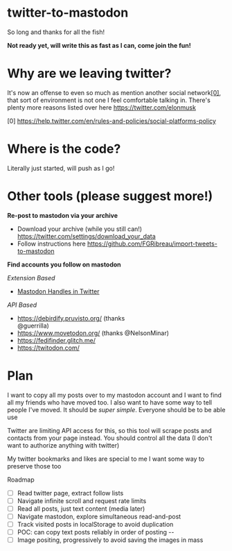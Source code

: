 # twitter-to-mastodon

So long and thanks for all the fish!

**Not ready yet, will write this as fast as I can, come join the fun!**

# Why are we leaving twitter?
It's now an offense to even so much as mention another social network[[0]](https://help.twitter.com/en/rules-and-policies/social-platforms-policy), that sort of environment is not one I feel comfortable talking in. There's plenty more reasons listed over here https://twitter.com/elonmusk

[0] https://help.twitter.com/en/rules-and-policies/social-platforms-policy

# Where is the code?
Literally just started, will push as I go!

# Other tools (please suggest more!)

**Re-post to mastodon via your archive**

- Download your archive (while you still can!)
https://twitter.com/settings/download_your_data
- Follow instructions here
https://github.com/FGRibreau/import-tweets-to-mastodon

**Find accounts you follow on mastodon**

_Extension Based_

- [Mastodon Handles in Twitter](https://chrome.google.com/webstore/detail/mastodon-handles-in-twitt/ncgejfiheecflhpoifeembagnjgigioi)

_API Based_
- https://debirdify.pruvisto.org/ (thanks  
@guerrilla)
- https://www.movetodon.org/ (thanks @NelsonMinar)
- https://fedifinder.glitch.me/
- https://twitodon.com/

# Plan

I want to copy all my posts over to my mastodon account and I want to find all my friends who have moved too. I also want to have some way to tell people I've moved. It should be _super simple_. Everyone should be to be able use

Twitter are limiting API access for this, so this tool will scrape posts and contacts from your page instead. You should control all the data (I don't want to authorize anything with twitter)

My twitter bookmarks and likes are special to me I want some way to preserve those too

Roadmap
- [ ] Read twitter page, extract follow lists
- [ ] Navigate infinite scroll and request rate limits
- [ ] Read all posts, just text content (media later)
- [ ] Navigate mastodon, explore simultaneous read-and-post
- [ ] Track visited posts in localStorage to avoid duplication
- [ ] POC: can copy text posts reliably in order of posting
--
- [ ] Image positing, progressively to avoid saving the images in mass
